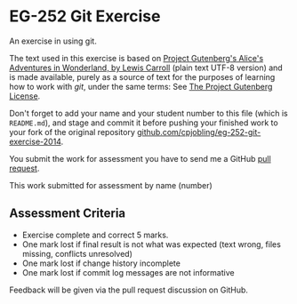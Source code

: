 EG-252 Git Exercise
===================

An exercise in using git.

The text used in this exercise is based on [Project Gutenberg's Alice's Adventures
in Wonderland, by Lewis Carroll](http://www.gutenberg.org/ebooks/11) 
(plain text UTF-8 version) and is made available, purely as a source of text
for the purposes of learning how to work with *git*, under the same terms: 
See [The Project Gutenberg License](http://www.gutenberg.org/wiki/Gutenberg:The_Project_Gutenberg_License).

Don't forget to add your name and your student number to this file (which is `README.md`), 
and stage and commit it before pushing your finished work to your fork of
the original repository 
[github.com/cpjobling/eg-252-git-exercise-2014](http://github.com/cpjobling/eg-252-git-exercise-2014).

You submit the work for assessment you have to send me a GitHub
[pull request](https://help.github.com/articles/using-pull-requests/).

This work submitted for assessment by name (number)

## Assessment Criteria

- Exercise complete and correct 5 marks.
- One mark lost if final result is not what was expected (text wrong, files missing, conflicts unresolved)
- One mark lost if change history incomplete
- One mark lost if commit log messages are not informative

Feedback will be given via the pull request discussion on GitHub.
